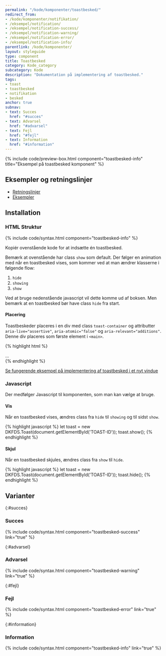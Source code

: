 ```yaml
---
permalink: "/kode/komponenter/toastbesked/"
redirect_from:
- /kode/komponenter/notifikation/
- /eksempel/notification/
- /eksempel/notification-success/
- /eksempel/notification-warning/
- /eksempel/notification-error/
- /eksempel/notification-info/
parentlink: /kode/komponenter/
layout: styleguide
type: component
title: Toastbesked
category: Kode_category
subcategory: Kode
description: "Dokumentation på implementering af toastbesked."
tags:
- toast
- toastbesked
- notifikation
- besked
anchor: true
subnav:
- text: Succes
  href: "#succes"
- text: Advarsel
  href: "#advarsel"
- text: Fejl
  href: "#fejl"
- text: Information
  href: "#information"
---
```


{% include code/preview-box.html component="toastbesked-info" title="Eksempel på toastbesked komponent" %}

## Eksempler og retningslinjer
<ul class="nobullet-list">
    <li><a href="/komponenter/toastbesked/#retningslinjer">Retningslinjer</a></li>
    <li><a href="/komponenter/toastbesked/">Eksempler</a></li>
</ul>

## Installation

### HTML Struktur

{% include code/syntax.html component="toastbesked-info" %}

Kopiér ovenstående kode for at indsætte én toastbesked.

Bemærk at ovenstående har class `show` som default. Der følger en animation med når en toastbesked vises, som kommer ved at man ændrer klasserne  i følgende flow:
1. `hide`
2. `showing`
3. `show`

Ved at bruge nedenstående javascript vil dette komme ud af boksen. Men bemærk at en toastbesked bør have class `hide` fra start.

#### Placering
Toastbeskeder placeres i en div med class `toast-container` og attributter `aria-live="assertive"`, `aria-atomic="false"` og `aria-relevant="additions"`. Denne div placeres som første element i `<main>`.

{% highlight html %}
<main id="main-content">
    <div class="toast-container" aria-live="assertive" aria-atomic="false" aria-relevant="additions">
        <!-- Placer toastbeskeder her -->
    </div>
    ...
</main>
{% endhighlight %}

<a href="/eksempel/toastbesked/" target="_blank">Se fungerende eksempel på implementering af toastbesked i et nyt vindue</a>

### Javascript
Der medfølger Javascript til komponenten, som man kan vælge at bruge. 

#### Vis
Når en toastbesked vises, ændres class fra `hide` til `showing` og til sidst `show`.

{% highlight javascript %}
let toast = new DKFDS.Toast(document.getElementById('TOAST-ID'));
toast.show();
{% endhighlight %}

#### Skjul
Når en toastbesked skjules, ændres class fra `show` til `hide`.

{% highlight javascript %}
let toast = new DKFDS.Toast(document.getElementById('TOAST-ID'));
toast.hide();
{% endhighlight %}

## Varianter

{:#succes}
### Succes
{% include code/syntax.html component="toastbesked-success" link="true" %}

{:#advarsel}
### Advarsel
{% include code/syntax.html component="toastbesked-warning" link="true" %}

{:#fejl}
### Fejl
{% include code/syntax.html component="toastbesked-error" link="true" %}

{:#information}
### Information
{% include code/syntax.html component="toastbesked-info" link="true" %}

